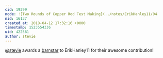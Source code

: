 ```yaml
---
cid: 19399
node: ![Two Rounds of Copper Rod Test Making](../notes/ErikHanley11/04-12-2018/two-rounds-of-copper-rod-test-making)
nid: 16137
created_at: 2018-04-12 17:32:16 +0000
timestamp: 1523554336
uid: 422561
author: stevie
---
```


[@stevie](/profile/stevie) awards a <a href="//publiclab.org/wiki/barnstars">barnstar</a> to ErikHanley11 for their awesome contribution!